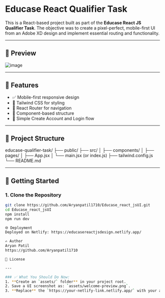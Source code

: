 # Educase React Qualifier Task

This is a React-based project built as part of the **Educase React JS Qualifier Task**. The objective was to create a pixel-perfect, mobile-first UI from an Adobe XD design and implement essential routing and functionality.

---

## 📸 Preview

![image](https://github.com/user-attachments/assets/0f91ddc9-be08-4c9d-8aa1-a00a46753a6b)


---

## 🧩 Features

- ✅ Mobile-first responsive design
- 🎨 Tailwind CSS for styling
- 🔁 React Router for navigation
- 🧱 Component-based structure
- 🔐 Simple Create Account and Login flow

---

## 📂 Project Structure
educase-qualifier-task/
├── public/
├── src/
│ ├── components/
│ ├── pages/
│ ├── App.jsx
│ └── main.jsx (or index.js)
├── tailwind.config.js
└── README.md


---

## 🚀 Getting Started

### 1. Clone the Repository
```bash
git clone https://github.com/Aryanpatil1710/Educase_react_jsUI.git
cd Educase_react_jsUI
npm install
npm run dev

🌐 Deployment
Deployed on Netlify: https://educasereactjsdesign.netlify.app/

✍️ Author
Aryan Patil
https://github.com/Aryanpatil1710

📄 License

---

### ✅ What You Should Do Now:
1. **Create an `assets/` folder** in your project root.
2. Save a UI screenshot as: `assets/welcome-preview.png`.
3. **Replace** the `https://your-netlify-link.netlify.app/` with your actual Netlify live link (if deployed).


